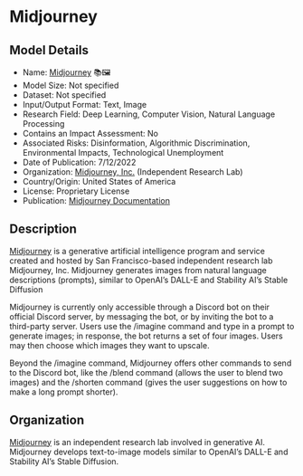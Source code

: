 # Midjourney

## Model Details

- Name: [Midjourney](https://www.midjourney.com/) 📚🖼️
- Model Size: Not specified
- Dataset: Not specified
- Input/Output Format: Text, Image
- Research Field: Deep Learning, Computer Vision, Natural Language Processing
- Contains an Impact Assessment: No
- Associated Risks: Disinformation, Algorithmic Discrimination, Environmental Impacts, Technological Unemployment
- Date of Publication: 7/12/2022
- Organization: [Midjourney, Inc.](https://www.midjourney.com/) (Independent Research Lab)
- Country/Origin: United States of America
- License: Proprietary License
- Publication: [Midjourney Documentation](https://docs.midjourney.com/)

## Description

[Midjourney](https://www.midjourney.com/) is a generative artificial intelligence program and service created and hosted by San Francisco-based independent research lab Midjourney, Inc. Midjourney generates images from natural language descriptions (prompts), similar to OpenAI’s DALL-E and Stability AI’s Stable Diffusion

Midjourney is currently only accessible through a Discord bot on their official Discord server, by messaging the bot, or by inviting the bot to a third-party server. Users use the /imagine command and type in a prompt to generate images; in response, the bot returns a set of four images. Users may then choose which images they want to upscale.

Beyond the /imagine command, Midjourney offers other commands to send to the Discord bot, like the /blend command (allows the user to blend two images) and the /shorten command (gives the user suggestions on how to make a long prompt shorter).

## Organization

[Midjourney](https://www.midjourney.com/) is an independent research lab involved in generative AI. Midjourney develops text-to-image models similar to OpenAI’s DALL-E and Stability AI’s Stable Diffusion.
